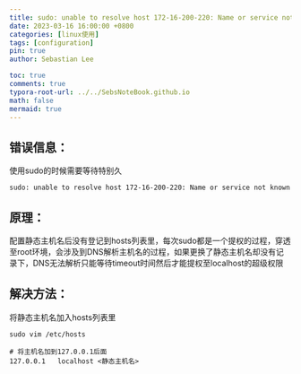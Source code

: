 ```yaml
---
title: sudo: unable to resolve host 172-16-200-220: Name or service not known
date: 2023-03-16 16:00:00 +0800
categories: [linux使用]
tags: [configuration]
pin: true
author: Sebastian Lee

toc: true
comments: true
typora-root-url: ../../SebsNoteBook.github.io
math: false
mermaid: true
---
```


## 错误信息：

使用sudo的时候需要等待特别久

```
sudo: unable to resolve host 172-16-200-220: Name or service not known
```

## 原理：

配置静态主机名后没有登记到hosts列表里，每次sudo都是一个提权的过程，穿透至root环境，会涉及到DNS解析主机名的过程，如果更换了静态主机名却没有记录下，DNS无法解析只能等待timeout时间然后才能提权至localhost的超级权限

## 解决方法：

将静态主机名加入hosts列表里

```
sudo vim /etc/hosts

# 将主机名加到127.0.0.1后面
127.0.0.1	localhost <静态主机名>
```
